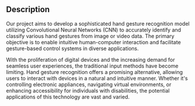 ## Description
Our project aims to develop a sophisticated hand gesture recognition model utilizing Convolutional Neural Networks (CNN) to accurately identify and classify various hand gestures from image or video data. The primary objective is to enable intuitive human-computer interaction and facilitate gesture-based control systems in diverse applications.

With the proliferation of digital devices and the increasing demand for seamless user experiences, the traditional input methods have become limiting. Hand gesture recognition offers a promising alternative, allowing users to interact with devices in a natural and intuitive manner. Whether it's controlling electronic appliances, navigating virtual environments, or enhancing accessibility for individuals with disabilities, the potential applications of this technology are vast and varied.
